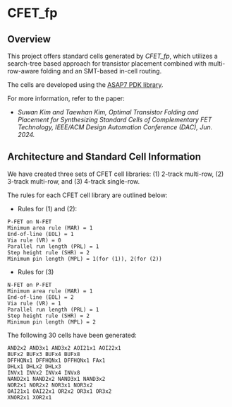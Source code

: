 # CFET_fp

## Overview

This project offers standard cells generated by *CFET_fp*, which utilizes a search-tree based approach for transistor placement combined with multi-row-aware folding and an SMT-based in-cell routing. 

The cells are developed using the [ASAP7 PDK library](https://github.com/The-OpenROAD-Project/asap7). 


For more information, refer to the paper:
* *Suwan Kim and Taewhan Kim, Optimal Transistor Folding and Placement for Synthesizing Standard Cells of Complementary FET Technology, IEEE/ACM Design Automation Conference (DAC), Jun. 2024.*

## Architecture and Standard Cell Information
We have created three sets of CFET cell libraries: (1) 2-track multi-row, (2) 3-track multi-row, and (3) 4-track single-row.

The rules for each CFET cell library are outlined below:

* Rules for (1) and (2):
```
P-FET on N-FET
Minimum area rule (MAR) = 1
End-of-line (EOL) = 1
Via rule (VR) = 0
Parallel run length (PRL) = 1
Step height rule (SHR) = 2
Minimum pin length (MPL) = 1(for (1)), 2(for (2))
```

* Rules for (3)
```
N-FET on P-FET
Minimum area rule (MAR) = 1
End-of-line (EOL) = 2
Via rule (VR) = 1
Parallel run length (PRL) = 1
Step height rule (SHR) = 2
Minimum pin length (MPL) = 2
```

The following 30 cells have been generated:
```
AND2x2 AND3x1 AND3x2 AOI21x1 AOI22x1 
BUFx2 BUFx3 BUFx4 BUFx8
DFFHQNx1 DFFHQNx1 DFFHQNx1 FAx1 
DHLx1 DHLx2 DHLx3
INVx1 INVx2 INVx4 INVx8
NAND2x1 NAND2x2 NAND3x1 NAND3x2
NOR2x1 NOR2x2 NOR3x1 NOR3x2
OAI21x1 OAI22x1 OR2x2 OR3x1 OR3x2 
XNOR2x1 XOR2x1
```
